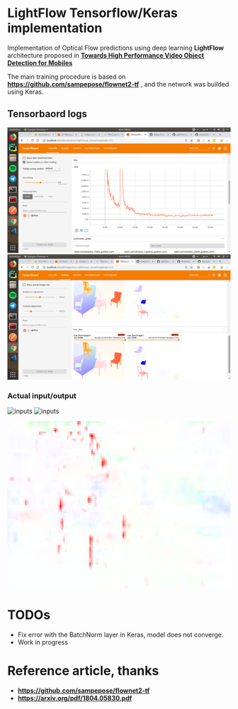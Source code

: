 # LightFlow Tensorflow/Keras implementation
Implementation of Optical Flow predictions using deep learning **LightFlow** architecture proposed in **[Towards High Performance Video Object Detection for Mobiles](https://arxiv.org/pdf/1804.05830.pdf)**

The main training procedure is based on **https://github.com/sampepose/flownet2-tf** , and the network was builded using Keras.

## Tensorbaord logs
![lightflow tensorboard Loss](/outputs/tensorboard.png?raw=true)
![lightflow tensorboard Val image](/outputs/output_val.png?raw=true)

### Actual input/output
![inputs](/data/samples/0img0.ppm?raw=true)
![inputs](/data/samples/0img1.ppm?raw=true)

![lightflow Actual output](/outputs/output.png?raw=true)


# TODOs
* Fix error with the BatchNorm layer in Keras, model does not converge.
* Work in progress
# Reference article, thanks

* **https://github.com/sampepose/flownet2-tf**
* **https://arxiv.org/pdf/1804.05830.pdf**